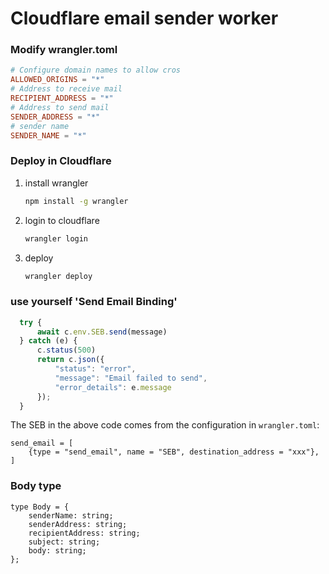 # Cloudflare email sender worker
### Modify wrangler.toml
```toml
# Configure domain names to allow cros
ALLOWED_ORIGINS = "*"
# Address to receive mail
RECIPIENT_ADDRESS = "*"
# Address to send mail
SENDER_ADDRESS = "*"
# sender name
SENDER_NAME = "*"
```
### Deploy in Cloudflare
1. install wrangler
   ```bash
   npm install -g wrangler
   ```
2. login to cloudflare
   ```bash
   wrangler login
   ```
3. deploy
   ```bash
   wrangler deploy
   ```
### use yourself 'Send Email Binding'
```js
  try {
      await c.env.SEB.send(message)
  } catch (e) {
      c.status(500)
      return c.json({
          "status": "error",
          "message": "Email failed to send",
          "error_details": e.message
      });
  }
```
The SEB in the above code comes from the configuration in `wrangler.toml`:
```
send_email = [
    {type = "send_email", name = "SEB", destination_address = "xxx"},
]
```

### Body type

```
type Body = {
	senderName: string;
	senderAddress: string;
	recipientAddress: string;
	subject: string;
	body: string;
};
```